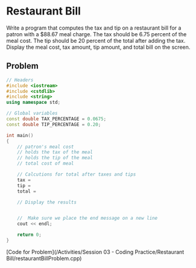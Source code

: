 # Restaurant Bill

Write a program that computes the tax and tip on a restaurant bill for a patron with
a $88.67 meal charge. The tax should be 6.75 percent of the meal cost. The tip should
be 20 percent of the total after adding the tax. Display the meal cost, tax amount, tip
amount, and total bill on the screen.

## Problem
```c++
// Headers
#include <iostream>
#include <cstdlib>
#include <string>
using namespace std;

// Global variables
const double TAX_PERCENTAGE = 0.0675;
const double TIP_PERCENTAGE = 0.20;

int main()
{
	// patron's meal cost
    // holds the tax of the meal
    // holds the tip of the meal
    // total cost of meal

    // Calcutions for total after taxes and tips
    tax =
    tip =
    total =

    // Display the results


	//	Make sure we place the end message on a new line
    cout << endl;

    return 0;
}
```
[Code for Problem](/Activities/Session 03 - Coding Practice/Restaurant Bill/restaurantBillProblem.cpp)
<!-- <br>[Code for Solution](/Activities/Session 03 - Coding Practice/Restaurant Bill/restaurantBillSolution.cpp) -->
